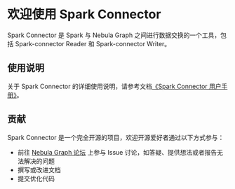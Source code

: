# 欢迎使用 Spark Connector

Spark Connector 是 Spark 与 Nebula Graph 之间进行数据交换的一个工具，包括 Spark-connector Reader 和 Spark-connector Writer。

## 使用说明

关于 Spark Connector 的详细使用说明，请参考文档[《Spark Connector 用户手册》](https://github.com/vesoft-inc/nebula-docs-cn/blob/master/spark-connector/sc-ug-toc.md)。

## 贡献

Spark Connector 是一个完全开源的项目，欢迎开源爱好者通过以下方式参与：

- 前往 [Nebula Graph 论坛](https://discuss.nebula-graph.com.cn/ "点击前往“Nebula Graph 论坛") 上参与 Issue 讨论，如答疑、提供想法或者报告无法解决的问题
- 撰写或改进文档
- 提交优化代码
